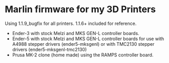# Marlin firmware for my 3D Printers

Using 1.1.9_bugfix for all printers.  1.1.6+ included for reference.

* Ender-3 with stock Melzi and MKS GEN-L controller boards.
* Ender-5 with stock Melzi and MKS GEN-L controller boards for use with A4988 stepper drivers (ender5-mksgenl) or with TMC2130 stepper drivers (ender5-mksgenl-tmc2130)
* Prusa MK-2 clone (home made) using the RAMPS controller board.

